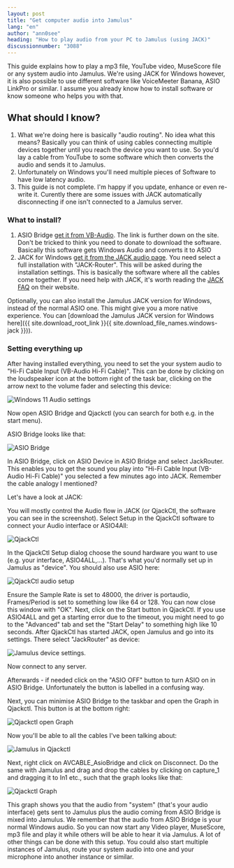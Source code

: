 ```yaml
---
layout: post
title: "Get computer audio into Jamulus"
lang: "en"
author: "ann0see"
heading: "How to play audio from your PC to Jamulus (using JACK)"
discussionnumber: "3088"
---
```


This guide explains how to play a mp3 file, YouTube video, MuseScore file or any system audio into Jamulus. We're using JACK for Windows however, it is also possible to use different software like VoiceMeeter Banana, ASIO LinkPro or similar. I assume you already know how to install software or know someone who helps you with that.

<!--more-->
## What should I know?
1. What we're doing here is basically "audio routing". No idea what this means? Basically you can think of using cables connecting multiple devices together until you reach the device you want to use. So you'd lay a cable from YouTube to some software which then converts the audio and sends it to Jamulus.
2. Unfortunately on Windows you'll need multiple pieces of Software to have low latency audio.
3. This guide is not complete. I'm happy if you update, enhance or even re-write it. Curently there are some issues with JACK automatically disconnecting if one isn't connected to a Jamulus server.

### What to install?
1. ASIO Bridge [get it from VB-Audio](https://vb-audio.com/Cable/). The link is further down on the site. Don't be tricked to think you need to donate to download the software. Basically this software gets Windows Audio and converts it to ASIO
2. JACK for Windows [get it from the JACK audio page](https://jackaudio.org/downloads/). You need select a full installation with "JACK-Router". This will be asked during the installation settings. This is basically the software where all the cables come together. If you need help with JACK, it's worth reading the [JACK FAQ](https://jackaudio.org/faq/jack_on_windows.html) on their website.

Optionally, you can also install the Jamulus JACK version for Windows, instead of the normal ASIO one. This might give you a more native experience. You can [download the Jamulus JACK version for Windows here]({{ site.download_root_link }}{{ site.download_file_names.windows-jack }})).

### Setting everything up
After having installed everything, you need to set the your system audio to "Hi-Fi Cable Input (VB-Audio Hi-Fi Cable)". This can be done by clicking on the loudspeaker icon at the bottom right of the task bar, clicking on the arrow next to the volume fader and selecting this device:

![Windows 11 Audio settings](https://user-images.githubusercontent.com/20726856/151227279-87337325-e672-4475-bef8-e78ab3cd2441.png)

Now open ASIO Bridge and Qjackctl (you can search for both e.g. in the start menu).

ASIO Bridge looks like that:

![ASIO Bridge](https://user-images.githubusercontent.com/20726856/151228307-b3d76309-b5be-4a7d-8040-3c430a822f4d.png)

In ASIO Bridge, click on ASIO Device in ASIO Bridge and select JackRouter. This enables you to get the sound you play into "Hi-Fi Cable Input (VB-Audio Hi-Fi Cable)" you selected a few minutes ago into JACK. Remember the cable analogy I mentioned?

Let's have a look at JACK:

You will mostly control the Audio flow in JACK (or QjackCtl, the software you can see in the screenshot). Select Setup in the QjackCtl software to connect your Audio interface or ASIO4All:

![QjackCtl](https://user-images.githubusercontent.com/20726856/151229013-76b8e4a8-65bd-4e79-97af-8f31c473c496.png)

In the QjackCtl Setup dialog choose the sound hardware you want to use (e.g. your interface, ASIO4ALL,...). That's what you'd normally set up in Jamulus as "device". You should also use ASIO here:

![QjackCtl audio setup](https://user-images.githubusercontent.com/20726856/151229690-55f02313-7dde-4950-9f66-b78e5704ed82.png)

Ensure the Sample Rate is set to 48000, the driver is portaudio, Frames/Period is set to something low like 64 or 128. You can now close this window with "OK". Next, click on the Start button in QjackCtl. If you use ASIO4ALL and get a starting error due to the timeout, you might need to go to the "Advanced" tab and set the "Start Delay" to something high like 10 seconds. After QjackCtl has started JACK, open Jamulus and go into its settings. There select "JackRouter" as device:

![Jamulus device settings](https://user-images.githubusercontent.com/20726856/151231033-615dcc9a-5f30-4d0a-b64a-c538d46a387a.png).

Now connect to any server.

Afterwards - if needed click on the "ASIO OFF" button to turn ASIO on in ASIO Bridge. Unfortunately the button is labelled in a confusing way.

Next, you can minimise ASIO Bridge to the taskbar and open the Graph in Qjackctl. This button is at the bottom right:

![Qjackctl open Graph](https://user-images.githubusercontent.com/20726856/151230466-2e6cb323-1639-4911-acea-f9374b0a60f9.png)

Now you'll be able to all the cables I've been talking about:

![Jamulus in Qjackctl](https://user-images.githubusercontent.com/20726856/151231206-3bede3ca-131c-4ec9-a8ae-08bc519e412c.png)

Next, right click on AVCABLE_AsioBridge and click on Disconnect. Do the same with Jamulus and drag and drop the cables by clicking on capture_1 and dragging it to In1 etc., such that the graph looks like that:

![Qjackctl Graph](https://user-images.githubusercontent.com/20726856/151233403-0a749152-54bc-411b-8f30-d20480de44f8.png)

This graph shows you that the audio from "system" (that's your audio interface) gets sent to Jamulus plus the audio coming from ASIO Bridge is mixed into Jamulus. We remember that the audio from ASIO Bridge is your normal Windows audio. So you can now start any Video player, MuseScore, mp3 file and play it while others will be able to hear it via Jamulus. A lot of other things can be done with this setup. You could also start multiple instances of Jamulus, route your system audio into one and your microphone into another instance or similar.

